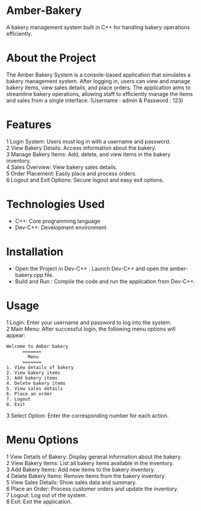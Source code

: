 # Amber-Bakery
A bakery management system built in C++ for handling bakery operations efficiently.
# About the Project
The Amber Bakery System is a console-based application that simulates a bakery management system. After logging in, users can view and manage bakery items, view sales details, and place orders. The application aims to streamline bakery operations, allowing staff to efficiently manage the items and sales from a single interface. (Username : admin & Password : 123)
# Features
1 Login System: Users must log in with a username and password.<br>
2 View Bakery Details: Access information about the bakery.<br>
3 Manage Bakery Items: Add, delete, and view items in the bakery inventory.<br>
4 Sales Overview: View bakery sales details.<br>
5 Order Placement: Easily place and process orders.<br>
6 Logout and Exit Options: Secure logout and easy exit options.
# Technologies Used
* C++: Core programming language<br>
* Dev-C++: Development environment
# Installation
* Open the Project in Dev-C++ : Launch Dev-C++ and open the amber-bakery.cpp file.<br>
* Build and Run : Compile the code and run the application from Dev-C++.
# Usage
1 Login: Enter your username and password to log into the system.<br>
2 Main Menu: After successful login, the following menu options will appear:<br>
```plaintext
Welcome to Amber bakery
      =======
        Menu
      =======
1. View details of bakery
2. View bakery items
3. Add bakery items
4. Delete bakery items
5. View sales details
6. Place an order
7. Logout
8. Exit
```
3 Select Option: Enter the corresponding number for each action.
# Menu Options
1 View Details of Bakery: Display general information about the bakery.<br>
2 View Bakery Items: List all bakery items available in the inventory.<br>
3 Add Bakery Items: Add new items to the bakery inventory.<br>
4 Delete Bakery Items: Remove items from the bakery inventory.<br>
5 View Sales Details: Show sales data and summary.<br>
6 Place an Order: Process customer orders and update the inventory.<br>
7 Logout: Log out of the system.<br>
8 Exit: Exit the application.<br>

